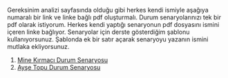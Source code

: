 Gereksinim analizi sayfasında olduğu gibi herkes kendi ismiyle aşağıya numaralı bir link ve linke bağlı pdf oluşturmalı. Durum senaryolarınızı tek bir pdf olarak istiyorum. Herkes kendi yaptığı senaryonun pdf dosyasını ismini içeren linke bağlıyor. Senaryolar için derste gösterdiğim şablonu kullanıyorsunuz. Şablonda ek bir satır açarak senaryoyu yazanın ismini mutlaka ekliyorsunuz.

1. [Mine Kırmacı Durum Senaryosu](Mine_Kirmaci_Durum_Senaryosu.pdf)
2. [Ayşe Topu Durum Senaryosu](AliAtabakDurumSenaryosu.pdf)
